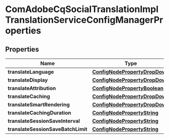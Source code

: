 
# ComAdobeCqSocialTranslationImplTranslationServiceConfigManagerProperties

## Properties
Name | Type | Description | Notes
------------ | ------------- | ------------- | -------------
**translateLanguage** | [**ConfigNodePropertyDropDown**](ConfigNodePropertyDropDown.md) |  |  [optional]
**translateDisplay** | [**ConfigNodePropertyDropDown**](ConfigNodePropertyDropDown.md) |  |  [optional]
**translateAttribution** | [**ConfigNodePropertyBoolean**](ConfigNodePropertyBoolean.md) |  |  [optional]
**translateCaching** | [**ConfigNodePropertyDropDown**](ConfigNodePropertyDropDown.md) |  |  [optional]
**translateSmartRendering** | [**ConfigNodePropertyDropDown**](ConfigNodePropertyDropDown.md) |  |  [optional]
**translateCachingDuration** | [**ConfigNodePropertyString**](ConfigNodePropertyString.md) |  |  [optional]
**translateSessionSaveInterval** | [**ConfigNodePropertyString**](ConfigNodePropertyString.md) |  |  [optional]
**translateSessionSaveBatchLimit** | [**ConfigNodePropertyString**](ConfigNodePropertyString.md) |  |  [optional]



